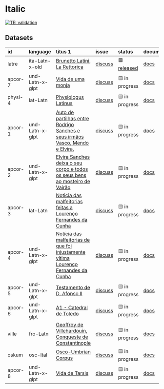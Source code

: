 # Italic
[![TEI validation](https://github.com/TITUS-2-0/italic/actions/workflows/validate_data.yaml/badge.svg?branch=main)](https://github.com/TITUS-2-0/italic/actions/workflows/validate_data.yaml)
## Datasets
| id      | language        | titus 1                                                                                                                                                                           | issue                                                    | status                                                       | documentation                                                        |
|:--------|:----------------|:----------------------------------------------------------------------------------------------------------------------------------------------------------------------------------|:---------------------------------------------------------|:-------------------------------------------------------------|:---------------------------------------------------------------------|
| latre   | ita-Latn-x-old  | [Brunetto Latini, La Rettorica](http://titus.uni-frankfurt.de/texte/etcs/ital/aital/latrett/latre.htm)                                                                            | [discuss](https://github.com/TITUS-2-0/italic/issues/3)  | 🟩 [released](https://titus2.uni-frankfurt.de/dataset/latre) | [docs](https://titus2.uni-frankfurt.de/docs/tei/italic.html#latre)   |
| apcor-7 | und-Latn-x-glpt | [Vida de uma monja](http://titus.uni-frankfurt.de/texte/etcs/ital/aport/apcorp/apcor.htm?apcor007.htmapcor.htm)                                                                   | [discuss](https://github.com/TITUS-2-0/italic/issues/30) | 🟨 in progress                                               | [docs](https://titus2.uni-frankfurt.de/docs/tei/italic.html#apcor-7) |
| physi-4 | lat-Latn        | [Physiologus Latinus](http://titus.uni-frankfurt.de/texte/etcs/ital/lat/physioll/physi.htm)                                                                                       | [discuss](https://github.com/TITUS-2-0/italic/issues/16) | 🟨 in progress                                               | [docs](https://titus2.uni-frankfurt.de/docs/tei/italic.html#physi-4) |
| apcor-1 | und-Latn-x-glpt | [Auto de partilhas entre Rodrigo Sanches e seus irmãos Vasco, Mendo e Elvira.](http://titus.uni-frankfurt.de/texte/etcs/ital/aport/apcorp/apcor.htm?apcor001.htmapcor.htm)        | [discuss](https://github.com/TITUS-2-0/italic/issues/24) | 🟨 in progress                                               | [docs](https://titus2.uni-frankfurt.de/docs/tei/italic.html#apcor-1) |
| apcor-2 | und-Latn-x-glpt | [Elvira Sanches deixa o seu corpo e todos os seus bens ao mosteiro de Vairão](http://titus.uni-frankfurt.de/texte/etcs/ital/aport/apcorp/apcor.htm?apcor002.htmapcor.htm)         | [discuss](https://github.com/TITUS-2-0/italic/issues/25) | 🟨 in progress                                               | [docs](https://titus2.uni-frankfurt.de/docs/tei/italic.html#apcor-2) |
| apcor-3 | lat-Latn        | [Noticia das malfeitorias feitas a Lourenço Fernandes da Cunha](http://titus.uni-frankfurt.de/texte/etcs/ital/aport/apcorp/apcor.htm?apcor003.htmapcor.htm)                       | [discuss](https://github.com/TITUS-2-0/italic/issues/26) | 🟨 in progress                                               | [docs](https://titus2.uni-frankfurt.de/docs/tei/italic.html#apcor-3) |
| apcor-4 | und-Latn-x-glpt | [Notícia das malfeitorias de que foi injustamente vítima Lourenço Fernandes da Cunha](http://titus.uni-frankfurt.de/texte/etcs/ital/aport/apcorp/apcor.htm?apcor004.htmapcor.htm) | [discuss](https://github.com/TITUS-2-0/italic/issues/27) | 🟨 in progress                                               | [docs](https://titus2.uni-frankfurt.de/docs/tei/italic.html#apcor-4) |
| apcor-5 | und-Latn-x-glpt | [Testamento de D. Afonso II](http://titus.uni-frankfurt.de/texte/etcs/ital/aport/apcorp/apcor.htm?apcor005.htmapcor.htm)                                                          | [discuss](https://github.com/TITUS-2-0/italic/issues/28) | 🟨 in progress                                               | [docs](https://titus2.uni-frankfurt.de/docs/tei/italic.html#apcor-5) |
| apcor-6 | und-Latn-x-glpt | [A1 - Catedral de Toledo](http://titus.uni-frankfurt.de/texte/etcs/ital/aport/apcorp/apcor.htm?apcor006.htmapcor.htm)                                                             | [discuss](https://github.com/TITUS-2-0/italic/issues/29) | 🟨 in progress                                               | [docs](https://titus2.uni-frankfurt.de/docs/tei/italic.html#apcor-6) |
| ville   | fro-Latn        | [Geoffroy de Villehardouin, Conqueste de Constantinople](http://titus.uni-frankfurt.de/texte/etcs/ital/afr/villehar/ville.htm)                                                    | [discuss](https://github.com/TITUS-2-0/italic/issues/15) | 🟨 in progress                                               | [docs](https://titus2.uni-frankfurt.de/docs/tei/italic.html#ville)   |
| oskum   | osc-Ital        | [Osco-Umbrian Corpus](http://titus.uni-frankfurt.de/texte/etcs/ital/oskumb/oskum.htm)                                                                                             | [discuss](https://github.com/TITUS-2-0/italic/issues/32) | 🟨 in progress                                               | [docs](https://titus2.uni-frankfurt.de/docs/tei/italic.html#oskum)   |
| apcor-8 | und-Latn-x-glpt | [Vida de Tarsis](http://titus.uni-frankfurt.de/texte/etcs/ital/aport/apcorp/apcor.htm?apcor008.htmapcor.htm)                                                                      | [discuss](https://github.com/TITUS-2-0/italic/issues/31) | 🟨 in progress                                               | [docs](https://titus2.uni-frankfurt.de/docs/tei/italic.html#apcor-8) |